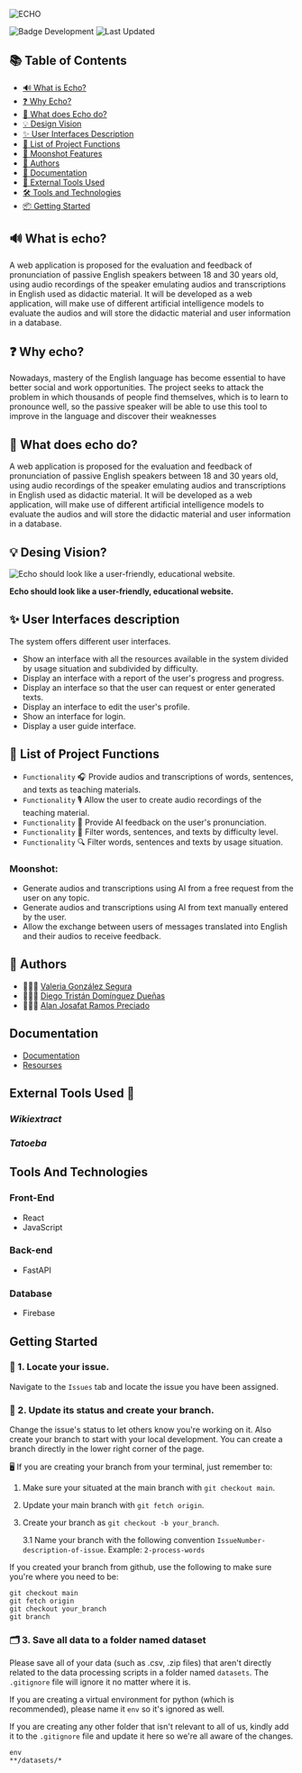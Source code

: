 ![ECHO](https://github.com/user-attachments/assets/2e313394-b87c-4e16-99ba-69796744d9ef)

![Badge Development](https://img.shields.io/badge/STATUS-%20Development-green)
![Last Updated](https://img.shields.io/badge/Last%20Updated-April-blue)

## 📚 Table of Contents

- [🔊 What is Echo?](#-what-is-echo)
- [❓ Why Echo?](#-why-echo)
- [🚀 What does Echo do?](#-what-does-echo-do)
- [💡 Design Vision](#-desing-vision)
- [✨ User Interfaces Description](#-user-interfaces-description)
- [🚀 List of Project Functions](#-list-of-project-functions)
- [🌙 Moonshot Features](#moonshot)
- [👥 Authors](#-authors)
- [📄 Documentation](#documentation)
- [🧩 External Tools Used](#external-tools-used-)
- [🛠️ Tools and Technologies](#tools-and-technologies)
- [📦 Getting Started](#getting-started)


##  🔊 What is echo?

A web application is proposed for the evaluation and feedback of pronunciation of passive English speakers between 18 and 30 years old, using audio recordings of the speaker emulating audios and transcriptions in English used as didactic material. It will be developed as a web application, will make use of different artificial intelligence models to evaluate the audios and will store the didactic material and user information in a database.

## ❓ Why echo? 
Nowadays, mastery of the English language has become essential to have better social and work opportunities. The project seeks to attack the problem in which thousands of people find themselves, which is to learn to pronounce well, so the passive speaker will be able to use this tool to improve in the language and discover their weaknesses 

## 🚀 What does echo do? 
A web application is proposed for the evaluation and feedback of pronunciation of passive English speakers between 18 and 30 years old, using audio recordings of the speaker emulating audios and transcriptions in English used as didactic material. It will be developed as a web application, will make use of different artificial intelligence models to evaluate the audios and will store the didactic material and user information in a database.

## 💡 Desing Vision?
![Echo should look like a user-friendly, educational website.](https://github.com/user-attachments/assets/23378af0-6fea-4503-9528-888496f9d2ed)

**Echo should look like a user-friendly, educational website.**

## ✨ User Interfaces description
The system offers different user interfaces.


- Show an interface with all the resources available in the system divided by usage situation and subdivided by difficulty.
- Display an interface with a report of the user's progress and progress.
- Display an interface so that the user can request or enter generated texts.
- Display an interface to edit the user's profile.
- Show an interface for login.
- Display a user guide interface.

## 🚀 List of Project Functions
- `Functionality` 🎧 Provide audios and transcriptions of words, sentences, and texts as teaching materials.
- `Functionality` 🎙️ Allow the user to create audio recordings of the teaching material.
- `Functionality` 🤖 Provide AI feedback on the user's pronunciation.
- `Functionality` 🧠 Filter words, sentences, and texts by difficulty level.
- `Functionality` 🔍 Filter words, sentences and texts by usage situation.

### Moonshot:
* Generate audios and transcriptions using AI from a free request from the user on any topic.
* Generate audios and transcriptions using AI from text manually entered by the user.
* Allow the exchange between users of messages translated into English and their audios to receive feedback.

## 👥 Authors

- 👩🏻‍💻 [Valeria González Segura](https://github.com/valeria-gonzalez)
- 🧑🏽‍💻 [Diego Tristán Domínguez Dueñas](https://github.com/DiegoDominguez25)
- 🧑🏽‍💻 [Alan Josafat Ramos Preciado](https://github.com/Alan-codigo)

## Documentation

- [Documentation](https://docs.google.com/document/d/1B9YQfvb7I7E13JZI4Byv3aVxBOVHXdGzn8iEgpIhnzM/edit?tab=t.0)
- [Resourses](https://docs.google.com/document/d/1Et9c0ZzpGofkerB-mC5LdGqCwqHUKcXjMGOmZ4DnOt0/edit?tab=t.0)

## External Tools Used 🧩

### *Wikiextract*
### *Tatoeba*

## Tools And Technologies

### Front-End
- React
- JavaScript

### Back-end
- FastAPI

### Database
- Firebase



## Getting Started

### 📌 1. Locate your issue.
Navigate to the `Issues` tab and locate the issue you have been assigned.

### 🔧 2. Update its status and create your branch.
Change the issue's status to let others know you're working on it. Also create your branch to start with your local development. You can create a branch directly in the lower right corner of the page. 

🖥️ If you are creating your branch from your terminal, just remember to:

1. Make sure your situated at the main branch with `git checkout main`.
2. Update your main branch with `git fetch origin`.
3. Create your branch as `git checkout -b your_branch`.

   3.1 Name your branch with the following convention `IssueNumber-description-of-issue`. Example: `2-process-words`

If you created your branch from github, use the following to make sure you're where you need to be:

```
git checkout main
git fetch origin
git checkout your_branch
git branch
```

### 🗂️ 3. Save all data to a folder named dataset
Please save all of your data (such as .csv, .zip files) that aren't directly related to the data processing scripts in a folder named `datasets`. The `.gitignore` file will ignore it no matter where it is.

If you are creating a virtual environment for python (which is recommended), please name it `env` so it's ignored as well.

If you are creating any other folder that isn't relevant to all of us, kindly add it to the `.gitignore` file and update it here so we're all aware of the changes.

```
env
**/datasets/*
```
